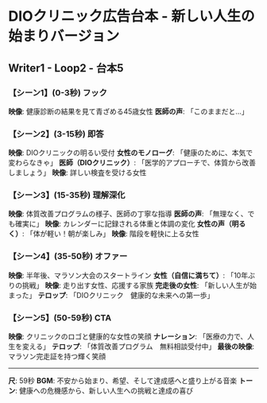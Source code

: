 # DIOクリニック広告台本 - 新しい人生の始まりバージョン
## Writer1 - Loop2 - 台本5

### 【シーン1】(0-3秒) フック
**映像**: 健康診断の結果を見て青ざめる45歳女性
**医師の声**: 「このままだと...」

### 【シーン2】(3-15秒) 即答
**映像**: DIOクリニックの明るい受付
**女性のモノローグ**: 「健康のために、本気で変わらなきゃ」
**医師（DIOクリニック）**: 「医学的アプローチで、体質から改善しましょう」
**映像**: 詳しい検査を受ける女性

### 【シーン3】(15-35秒) 理解深化
**映像**: 体質改善プログラムの様子、医師の丁寧な指導
**医師の声**: 「無理なく、でも確実に」
**映像**: カレンダーに記録される体重と体調の変化
**女性の声（明るく）**: 「体が軽い！朝が楽しみ」
**映像**: 階段を軽快に上る女性

### 【シーン4】(35-50秒) オファー
**映像**: 半年後、マラソン大会のスタートライン
**女性（自信に満ちて）**: 「10年ぶりの挑戦」
**映像**: 走り出す女性、応援する家族
**完走後の女性**: 「新しい人生が始まった」
**テロップ**: 「DIOクリニック　健康的な未来への第一歩」

### 【シーン5】(50-59秒) CTA
**映像**: クリニックのロゴと健康的な女性の笑顔
**ナレーション**: 「医療の力で、人生を変える」
**テロップ**: 「体質改善プログラム　無料相談受付中」
**最後の映像**: マラソン完走証を持つ輝く笑顔

---
**尺**: 59秒
**BGM**: 不安から始まり、希望、そして達成感へと盛り上がる音楽
**トーン**: 健康への危機感から、新しい人生への挑戦と達成の喜び